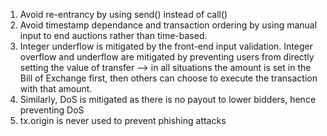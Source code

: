 1) Avoid re-entrancy by using send() instead of call()
2) Avoid timestamp dependance and transaction ordering by using manual input to end auctions rather than time-based.
3) Integer underflow is mitigated by the front-end input validation. Integer overflow and underflow are mitigated by preventing users from directly setting the value of transfer --> in all situations the amount is set in the Bill of Exchange first, then others can choose to execute the transaction with that amount. 
4) Similarly, DoS is mitigated as there is no payout to lower bidders, hence preventing DoS
5) tx.origin is never used to prevent phishing attacks